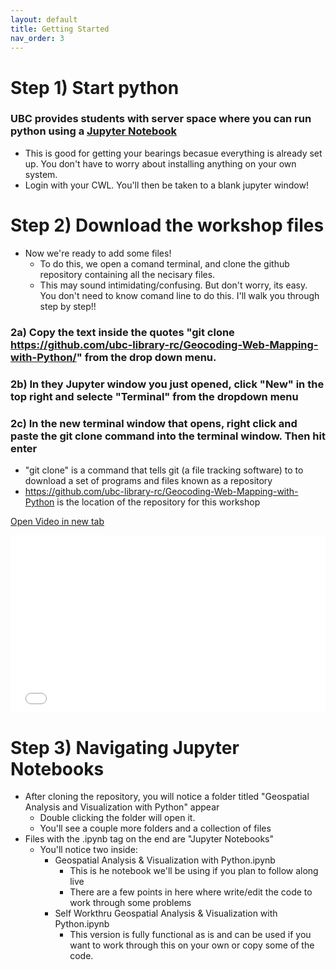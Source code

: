 ```yaml
---
layout: default
title: Getting Started
nav_order: 3
---
```


# Step 1) Start python

### UBC provides students with server space where you can run python using a [Jupyter Notebook](https://ubc.syzygy.ca/jupyter)
* This is good for getting your bearings becasue everything is already set up.  You don't have to worry about installing anything on your own system.
 * Login with your CWL.  You'll then be taken to a blank jupyter window!

# Step 2) Download the workshop files

* Now we're ready to add some files!
  * To do this, we open a comand terminal, and clone the github repository containing all the necisary files.
  * This may sound intimidating/confusing.  But don't worry, its easy.  You don't need to know comand line to do this.  I'll walk you through step by step!!

### 2a) Copy the text inside the quotes "git clone https://github.com/ubc-library-rc/Geocoding-Web-Mapping-with-Python/" from the drop down menu.

### 2b) In they Jupyter window you just opened, click "New" in the top right and selecte "Terminal" from the dropdown menu

### 2c) In the new terminal window that opens, right click and paste the git clone command into the terminal window.  Then hit enter
* "git clone" is a command that tells git (a file tracking software) to to download a set of programs and files known as a repository
* https://github.com/ubc-library-rc/Geocoding-Web-Mapping-with-Python is the location of the repository for this workshop

<a href="git_Clone.mp4" target="_blank">Open Video in new tab</a>

<div style="overflow: hidden;
  padding-top: 56.25%;
  position: relative">
  <iframe src="git_Clone.mp4" title="Processes" scrolling="no" frameborder="0"
    style="border: 0;
   height: 100%;
   left: 0;
   position: absolute;
   top: 0;
   width: 100%;">
   <p>Your browser does not support iframes.</p>
 </iframe>
</div>

# Step 3) Navigating Jupyter Notebooks

* After cloning the repository, you will notice a folder titled "Geospatial Analysis and Visualization with Python" appear
  * Double clicking the folder will open it.
  * You'll see a couple more folders and a collection of files
* Files with the .ipynb tag on the end are "Jupyter Notebooks" 
  * You'll notice two inside:
      * Geospatial Analysis & Visualization with Python.ipynb
        * This is he notebook we'll be using if you plan to follow along live
        * There are a few points in here where write/edit the code to work through some problems
      * Self Workthru Geospatial Analysis & Visualization with Python.ipynb
        * This version is fully functional as is and can be used if you want to work through this on your own or copy some of the code.